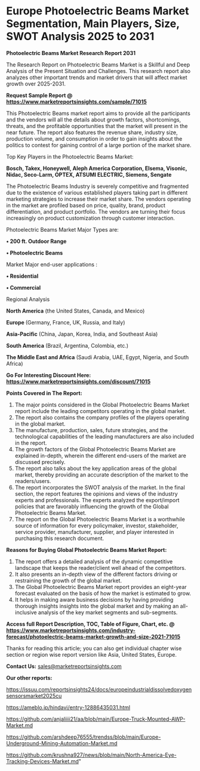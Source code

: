 # Europe Photoelectric Beams Market Segmentation, Main Players, Size, SWOT Analysis 2025 to 2031

<strong>Photoelectric Beams Market Research Report 2031</strong>

The Research Report on Photoelectric Beams Market is a Skillful and Deep Analysis of the Present Situation and Challenges. This research report also analyzes other important trends and market drivers that will affect market growth over 2025-2031.

<strong>Request Sample Report @ <a href=https://www.marketreportsinsights.com/sample/71015>https://www.marketreportsinsights.com/sample/71015</a></strong>

This Photoelectric Beams market report aims to provide all the participants and the vendors will all the details about growth factors, shortcomings, threats, and the profitable opportunities that the market will present in the near future. The report also features the revenue share, industry size, production volume, and consumption in order to gain insights about the politics to contest for gaining control of a large portion of the market share.

Top Key Players in the Photoelectric Beams Market:

<strong>Bosch, Takex, Honeywell, Aleph America Corporation, Elsema, Visonic, Nidac, Seco-Larm, OPTEX, ATSUMI ELECTRIC, Siemens, Sengate</strong>

The Photoelectric Beams Industry is severely competitive and fragmented due to the existence of various established players taking part in different marketing strategies to increase their market share. The vendors operating in the market are profiled based on price, quality, brand, product differentiation, and product portfolio. The vendors are turning their focus increasingly on product customization through customer interaction.

Photoelectric Beams Market Major Types are:

<strong>• 200 ft. Outdoor Range

• Photoelectric Beams</strong>

Market Major end-user applications :

<strong>• Residential

• Commercial</strong>

Regional Analysis

</u><strong><b>North America</b></strong> (the United States, Canada, and Mexico)

<strong><b>Europe </b></strong>(Germany, France, UK, Russia, and Italy)

<strong><b>Asia-Pacific</b></strong> (China, Japan, Korea, India, and Southeast Asia)

<strong><b>South America</b></strong> (Brazil, Argentina, Colombia, etc.)

<strong><b>The Middle East and Africa</b></strong> (Saudi Arabia, UAE, Egypt, Nigeria, and South Africa)

<strong>Go For Interesting Discount Here: <a href=https://www.marketreportsinsights.com/discount/71015>https://www.marketreportsinsights.com/discount/71015</a></strong>

<strong>Points Covered in The Report:</strong>
<ol>
  <li>The major points considered in the Global Photoelectric Beams Market report include the leading competitors operating in the global market.</li>
  <li>The report also contains the company profiles of the players operating in the global market.</li>
  <li>The manufacture, production, sales, future strategies, and the technological capabilities of the leading manufacturers are also included in the report.</li>
  <li>The growth factors of the Global Photoelectric Beams Market are explained in-depth, wherein the different end-users of the market are discussed precisely.</li>
  <li>The report also talks about the key application areas of the global market, thereby providing an accurate description of the market to the readers/users.</li>
  <li>The report incorporates the SWOT analysis of the market. In the final section, the report features the opinions and views of the industry experts and professionals. The experts analyzed the export/import policies that are favorably influencing the growth of the Global Photoelectric Beams Market.</li>
  <li>The report on the Global Photoelectric Beams Market is a worthwhile source of information for every policymaker, investor, stakeholder, service provider, manufacturer, supplier, and player interested in purchasing this research document.</li>
</ol>
<strong>Reasons for Buying Global Photoelectric Beams Market Report:</strong>

<ol>
  <li>The report offers a detailed analysis of the dynamic competitive landscape that keeps the reader/client well ahead of the competitors.</li>
  <li>It also presents an in-depth view of the different factors driving or restraining the growth of the global market.</li>
  <li>The Global Photoelectric Beams Market report provides an eight-year forecast evaluated on the basis of how the market is estimated to grow.</li>
  <li>It helps in making aware business decisions by having providing thorough insights insights into the global market and by making an all-inclusive analysis of the key market segments and sub-segments.</li>
</ol>
<strong>Access full Report Description, TOC, Table of Figure, Chart, etc. @ <a href=https://www.marketreportsinsights.com/industry-forecast/photoelectric-beams-market-growth-and-size-2021-71015>https://www.marketreportsinsights.com/industry-forecast/photoelectric-beams-market-growth-and-size-2021-71015</a></strong>


Thanks for reading this article; you can also get individual chapter wise section or region wise report version like Asia, United States, Europe.

<strong>Contact Us:</strong>
sales@marketreportsinsights.com

<strong>Our other reports:</strong>

<a href=https://issuu.com/reportsinsights24/docs/europeindustrialdissolvedoxygensensorsmarket2025cu>https://issuu.com/reportsinsights24/docs/europeindustrialdissolvedoxygensensorsmarket2025cu</a>

<a href=https://ameblo.jp/hindavi/entry-12886435031.html>https://ameblo.jp/hindavi/entry-12886435031.html</a>

<a href=https://github.com/anjaliiii21/aa/blob/main/Europe-Truck-Mounted-AWP-Market.md>https://github.com/anjaliiii21/aa/blob/main/Europe-Truck-Mounted-AWP-Market.md</a>

<a href=https://github.com/arshdeep76555/trendss/blob/main/Europe-Underground-Mining-Automation-Market.md>https://github.com/arshdeep76555/trendss/blob/main/Europe-Underground-Mining-Automation-Market.md</a>

<a href=https://github.com/krushna927/news/blob/main/North-America-Eye-Tracking-Devices-Market.md>https://github.com/krushna927/news/blob/main/North-America-Eye-Tracking-Devices-Market.md</a>"
